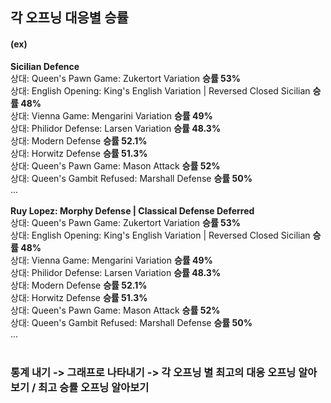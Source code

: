 <h2>각 오프닝 대응별 승률</h2>
<h4>(ex)</h4>
<b>Sicilian Defence </b><br>
상대: Queen's Pawn Game: Zukertort Variation <b>승률 53%</b><br>
상대: English Opening: King's English Variation |  Reversed Closed Sicilian <b>승률 48%</b><br>
상대: Vienna Game: Mengarini Variation <b>승률 49%</b><br>
상대: Philidor Defense: Larsen Variation <b>승률 48.3%</b><br>
상대: Modern Defense <b>승률 52.1%</b><br>
상대: Horwitz Defense <b>승률 51.3%</b><br>
상대: Queen's Pawn Game: Mason Attack <b>승률 52%</b><br>
상대: Queen's Gambit Refused: Marshall Defense <b>승률 50%</b><br>  
...<br><br>
<b>Ruy Lopez: Morphy Defense |  Classical Defense Deferred </b><br>
상대: Queen's Pawn Game: Zukertort Variation <b>승률 53%</b><br>
상대: English Opening: King's English Variation |  Reversed Closed Sicilian <b>승률 48%</b><br>
상대: Vienna Game: Mengarini Variation <b>승률 49%</b><br>
상대: Philidor Defense: Larsen Variation <b>승률 48.3%</b><br>
상대: Modern Defense <b>승률 52.1%</b><br>
상대: Horwitz Defense <b>승률 51.3%</b><br>
상대: Queen's Pawn Game: Mason Attack <b>승률 52%</b><br>
상대: Queen's Gambit Refused: Marshall Defense <b>승률 50%</b><br>  
...<br><br>
<h3>통계 내기 -> 그래프로 나타내기 -> 각 오프닝 별 최고의 대응 오프닝 알아보기 / 최고 승률 오프닝 알아보기</h3>

